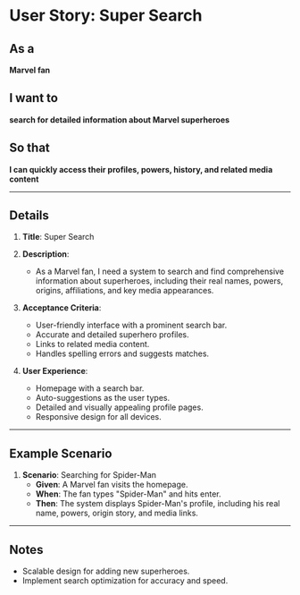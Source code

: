 
# User Story: Super Search


## As a
**Marvel fan**

## I want to
**search for detailed information about Marvel superheroes**

## So that
**I can quickly access their profiles, powers, history, and related media content**

---

## Details

1. **Title**: Super Search
2. **Description**:
    - As a Marvel fan, I need a system to search and find comprehensive information about superheroes, including their real names, powers, origins, affiliations, and key media appearances.

3. **Acceptance Criteria**:
    - User-friendly interface with a prominent search bar.
    - Accurate and detailed superhero profiles.
    - Links to related media content.
    - Handles spelling errors and suggests matches.

4. **User Experience**:
    - Homepage with a search bar.
    - Auto-suggestions as the user types.
    - Detailed and visually appealing profile pages.
    - Responsive design for all devices.

---

## Example Scenario

1. **Scenario**: Searching for Spider-Man
    - **Given**: A Marvel fan visits the homepage.
    - **When**: The fan types "Spider-Man" and hits enter.
    - **Then**: The system displays Spider-Man's profile, including his real name, powers, origin story, and media links.

---

## Notes

- Scalable design for adding new superheroes.
- Implement search optimization for accuracy and speed.

